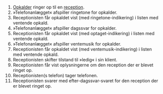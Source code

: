 1. [Opkalder](Terminologi#opkalder) ringer op til en [reception](Terminologi#reception).
1. »Telefonanlægget« afspiller ringetone for opkalder.
1. Receptionisten får opkaldet vist (med ringetone-indikering) i listen med ventende opkald.
1. »Telefonanlægget« afspiller dagssvar for opkalder.
1. Receptionisten får opkaldet vist (med optaget-indikering) i listen med ventende opkald.
1. »Telefonanlægget« afspiller ventemusik for opkalder.
1. Receptionisten får opkaldet vist (med ventemusik-indikering) i listen med ventende opkald.
1. Receptionisten skifter tilstand til »ledig« i sin klient.
1. Receptionisten får vist oplysningerne om den reception der er blevet ringet op.
1. Receptionisten(s telefon) tager telefonen.
1. Receptionisten svarer med efter-dagssvar-svaret for den reception der er blevet ringet op.
